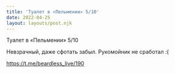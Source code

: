 ```yaml
---
title: 'Туалет в «Пельмении» 5/10'
date: 2022-04-25
layout: layouts/post.njk
---
```

Туалет в «Пельмении» 5/10

Невзрачный, даже сфотать забыл. Рукомойник не сработал :(


https://t.me/beardless_live/190